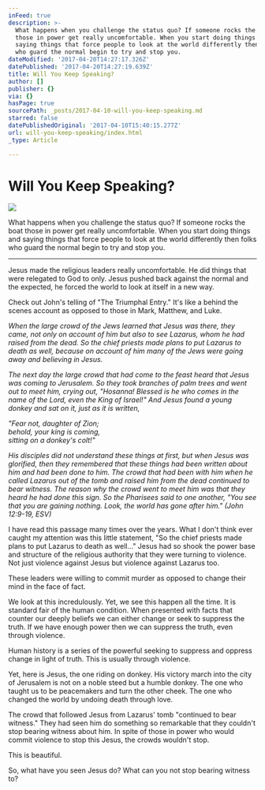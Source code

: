 ```yaml
---
inFeed: true
description: >-
  What happens when you challenge the status quo? If someone rocks the boat
  those in power get really uncomfortable. When you start doing things and
  saying things that force people to look at the world differently then folks
  who guard the normal begin to try and stop you.
dateModified: '2017-04-20T14:27:17.326Z'
datePublished: '2017-04-20T14:27:19.639Z'
title: Will You Keep Speaking?
author: []
publisher: {}
via: {}
hasPage: true
sourcePath: _posts/2017-04-10-will-you-keep-speaking.md
starred: false
datePublishedOriginal: '2017-04-10T15:40:15.277Z'
url: will-you-keep-speaking/index.html
_type: Article

---
```

# Will You Keep Speaking?
![](https://the-grid-user-content.s3-us-west-2.amazonaws.com/956b6d7c-a5f8-4c57-94d0-f6f2289f9f4a.jpg)

What happens when you challenge the status quo? If someone rocks the boat those in power get really uncomfortable. When you start doing things and saying things that force people to look at the world differently then folks who guard the normal begin to try and stop you.

---

Jesus made the religious leaders really uncomfortable. He did things that were relegated to God to only. Jesus pushed back against the normal and the expected, he forced the world to look at itself in a new way.

Check out John's telling of "The Triumphal Entry." It's like a behind the scenes account as opposed to those in Mark, Matthew, and Luke.

_When the large crowd of the Jews learned that Jesus was there, they came, not only on account of him but also to see Lazarus, whom he had raised from the dead. So the chief priests made plans to put Lazarus to death as well, because on account of him many of the Jews were going away and believing in Jesus._

_The next day the large crowd that had come to the feast heard that Jesus was coming to Jerusalem. So they took branches of palm trees and went out to meet him, crying out, "Hosanna! Blessed is he who comes in the name of the Lord, even the King of Israel!" And Jesus found a young donkey and sat on it, just as it is written,_

_"Fear not, daughter of Zion;  
behold, your king is coming,  
sitting on a donkey's colt!"_

_His disciples did not understand these things at first, but when Jesus was glorified, then they remembered that these things had been written about him and had been done to him. The crowd that had been with him when he called Lazarus out of the tomb and raised him from the dead continued to bear witness. The reason why the crowd went to meet him was that they heard he had done this sign. So the Pharisees said to one another, "You see that you are gaining nothing. Look, the world has gone after him." (John 12:9-19, ESV)_

I have read this passage many times over the years. What I don't think ever caught my attention was this little statement, "So the chief priests made plans to put Lazarus to death as well..." Jesus had so shook the power base and structure of the religious authority that they were turning to violence. Not just violence against Jesus but violence against Lazarus too.

These leaders were willing to commit murder as opposed to change their mind in the face of fact.

We look at this incredulously. Yet, we see this happen all the time. It is standard fair of the human condition. When presented with facts that counter our deeply beliefs we can either change or seek to suppress the truth. If we have enough power then we can suppress the truth, even through violence.

Human history is a series of the powerful seeking to suppress and oppress change in light of truth. This is usually through violence.

Yet, here is Jesus, the one riding on donkey. His victory march into the city of Jerusalem is not on a noble steed but a humble donkey. The one who taught us to be peacemakers and turn the other cheek. The one who changed the world by undoing death through love.

The crowd that followed Jesus from Lazarus' tomb "continued to bear witness." They had seen him do something so remarkable that they couldn't stop bearing witness about him. In spite of those in power who would commit violence to stop this Jesus, the crowds wouldn't stop.

This is beautiful.

So, what have you seen Jesus do? What can you not stop bearing witness to?